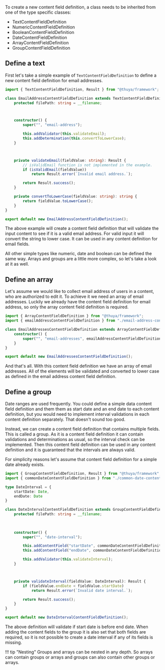 To create a new content field definition, a class needs to be inherited from one of the type specific classes:

- TextContentFieldDefinition
- NumericContentFieldDefinition
- BooleanContentFieldDefinition
- DateContentFieldDefinition
- ArrayContentFieldDefinition
- GroupContentFieldDefinition

## Define a text

First let's take a simple example of `TextContentFieldDefinition` to define a new content field definition for email addresses.

```typescript
import { TextContentFieldDefinition, Result } from "@thuya/framework";

class EmailAddressContentFieldDefinition extends TextContentFieldDefinition {
    protected filePath: string = __filename;



    constructor() {
        super("", "email-address");

        this.addValidator(this.validateEmail);
        this.addDetermination(this.convertToLowerCase);
    }



    private validateEmail(fieldValue: string): Result {
        // isValidEmail function is not implemented in the example.
        if (isValidEmail(fieldValue)) 
            return Result.error(`Invalid email address.`);

        return Result.success();
    }

    private convertToLowerCase(fieldValue: string): string {
        return fieldValue.toLowerCase();
    }
}

export default new EmailAddressContentFieldDefinition();
```

The above example will create a content field definition that will validate the input content to see if it is a valid email address. For valid input it will convert the string to lower case. It can be used in any content definition for email fields.

All other simple types like numeric, date and boolean can be defined the same way. Arrays and groups are a little more complex, so let's take a look at it as well.

## Define an array

Let's assume we would like to collect email address of users in a content, who are authorized to edit it. To achieve it we need an array of email addresses. Luckily we already have the content field definition for email address, so only the array content field definition is required.

```typescript 
import { ArrayContentFieldDefinition } from "@thuya/framework";
import { emailAddressContentFieldDefinition } from "./email-address-content-field-definition";

class EmailAddressesContentFieldDefinition extends ArrayContentFieldDefinition {
    constructor() {
        super("", "email-addresses", emailAddressContentFieldDefinition);
    }
}

export default new EmailAddressesContentFieldDefinition();
```

And that's all. With this content field definition we have an array of email addresses. All of the elements will be validated and converted to lower case as defined in the email address content field definition.

## Define a group

Date ranges are used frequently. You could define a simple data content field definition and them them as start date and an end date to each content definition, but you would need to implement interval validations in each content definition separately. That doesn't sound too good.

Instead, we can create a content field definition that contains multiple fields. This is called a group. As it is a content field definition it can contain validations and determinations as usual, so the interval check can be implemented. Then this content field definition can be used in any content definition and it is guaranteed that the intervals are always valid.

For simplicity reasons let's assume that content field definition for a simple date already exists.

```typescript
import { GroupContentFieldDefinition, Result } from "@thuya/framework";
import { commonDateContentFieldDefinition } from "./common-date-content-field-definition";

type DateInterval = {
    startDate: Date,
    endDate: Date
}

class DateIntervalContentFieldDefinition extends GroupContentFieldDefinition<DateInterval> {
    protected filePath: string = __filename;
    
    
    
    constructor() {
        super("", "date-interval");

        this.addContentField("startDate", commonDateContentFieldDefinition, { isRequired: true });
        this.addContentField("endDate", commonDateContentFieldDefinition, { isRequired: true });

        this.addValidator(this.validateInterval);
    }



    private validateInterval(fieldValue: DateInterval): Result {
        if (fieldValue.endDate < fieldValue.startDate)
            return Result.error(`Invalid date interval.`);

        return Result.success();
    }
}

export default new DateIntervalContentFieldDefinition();
```

The above definition will validate if start date is before end date. When adding the content fields to the group it is also set that both fields are required, so it is not possible to create a date interval if any of its fields is missing.

!!! tip "Nesting"
    Groups and arrays can be nested in any depth. So arrays can contain groups or arrays and groups can also contain other groups or arrays.